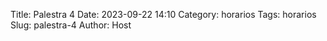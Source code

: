 Title: Palestra 4
Date: 2023-09-22 14:10
Category: horarios
Tags: horarios
Slug: palestra-4
Author: Host
